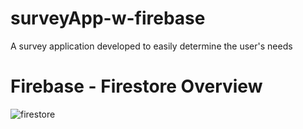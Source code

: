# surveyApp-w-firebase
A survey application developed to easily determine the user's needs

# Firebase - Firestore Overview
![firestore](https://user-images.githubusercontent.com/65118839/150673837-6ecfb028-db86-4efd-baf2-44f4dcbcd407.PNG)
